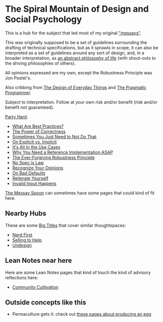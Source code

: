 # The Spiral Mountain of Design and Social Psychology

This is a hub for the subject that led most of my original ["messays"](8f2359ae-186f-4878-b5e5-33f3c177e6fc.md).

This was originally supposed to be a set of guidelines surrounding the drafting of technical specifications, but as it sprawls in scope, it can also be interpreted as a set of guidelines around any sort of design, and, in a broader interpretation, as [an abstract philosophy of life][ZAMM] (with shout-outs to the driving philosophies of others).

All opinions expressed are my own, except the Robustness Principle was Jon Postel's.

Also cribbing from [The Design of Everyday Things][] and [The Pragmatic Programmer][].

Subject to interpretation. Follow at your own risk and/or benefit (risk and/or benefit not guaranteed).

[Party Hard][].

[ZAMM]: http://amzn.to/1GS6rXX
[The Design of Everyday Things]: http://amzn.to/1dAbip2
[The Pragmatic Programmer]: http://amzn.to/1JABxdu
[Party Hard]: https://www.youtube.com/watch?v=WccfbPQNMbg

- [What Are Best Practices?](9524e74c-ab5d-4f7e-9cbd-d21bb97b7f27.md)
- [The Power of Correctness](c8913fe1-88ec-4454-8550-8e3e246df140.md)
- [Sometimes You Just Need to Not Do That](35ffea15-8a19-4252-9571-e8af4a407442.md)
- [On Explicit vs. Implicit](71369782-1d6a-4b69-bf04-77e14622bb23.md)
- [It's All In the Use Cases](0282ed3f-de92-4fa6-91ec-4b46ee0053fc.md)
- [Why You Need a Reference Implementation ASAP](88356445-a5e5-4721-8dc5-1e4053b79526.md)
- [The Ever-Forgiving Robustness Principle](110177a6-f28d-4fac-8ea9-d24788ca9758.md)
- [No Spec is Law](7269993a-633c-43e5-a4ef-dec631b5c71a.md)
- [Recognize Your Opinions](cb9477de-5f82-485c-bf28-2ed547f32d12.md)
- [On Bad Defaults](81a3de04-98ad-4d85-a2ca-a4891efabeb2.md)
- [Reiterate Yourself](f1b8df6c-95e1-4d20-8c8d-00a6dc793d5a.md)
- [Invalid Input Happens](a0a9c1c4-3f78-4fe4-aa15-8fe40ebf7d1c.md)

[The Messay Spoon](7fa477ff-839e-4f7f-ad26-da48021fa2e9.md) can sometimes have some pages that could kind of fit here.

## Nearby Hubs

These are some [Big Titles](e0fc507e-e5ec-4771-93ee-9b4d5bda3606.md) that cover similar thoughtspaces:

- [Nerd First](f63f28c0-aa23-44c0-b7b3-9b043489d132.md)
- [Selling to Help](aed6ef5f-8318-472d-9c43-d86a5c26cb8b.md)
- [Undesign](ff2268ae-d330-4eb4-847e-540718a0ceb6.md)

## Lean Notes near here

Here are some Lean Notes pages that kind of touch the kind of advisory reflections here:

- [Community Cultivation](5ff993d7-333f-4a27-a46b-85a7878fb094.md)

## Outside concepts like this

- Permaculture gets it: check out [these pages about producing an egg](https://twitter.com/BuildSoil/status/1138132884902912001)
